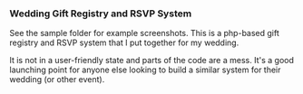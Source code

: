 ### Wedding Gift Registry and RSVP System
See the sample folder for example screenshots.  This is a php-based gift registry and RSVP system that I put together for my wedding.

It is not in a user-friendly state and parts of the code are a mess.  It's a good launching point for anyone else looking to build a similar system for their wedding (or other event).
